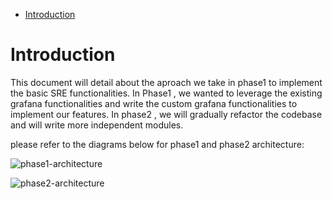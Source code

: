 - [Introduction](#introduction)

# Introduction
This document will detail about the aproach we take in phase1 to implement the basic SRE functionalities.
In Phase1 , we wanted to leverage the existing grafana functionalities and write the custom grafana functionalities to implement our features. In phase2 , we will gradually refactor the codebase and will write more independent modules.


please refer to the diagrams below for phase1 and phase2 architecture:

![phase1-architecture](https://raw.githubusercontent.com/AppkubeCloud/appkube-architectures/main/LayeredArchitecture-phase1.svg)


![phase2-architecture](https://raw.githubusercontent.com/AppkubeCloud/appkube-architectures/main/LayeredArchitecture-phase2.svg)

